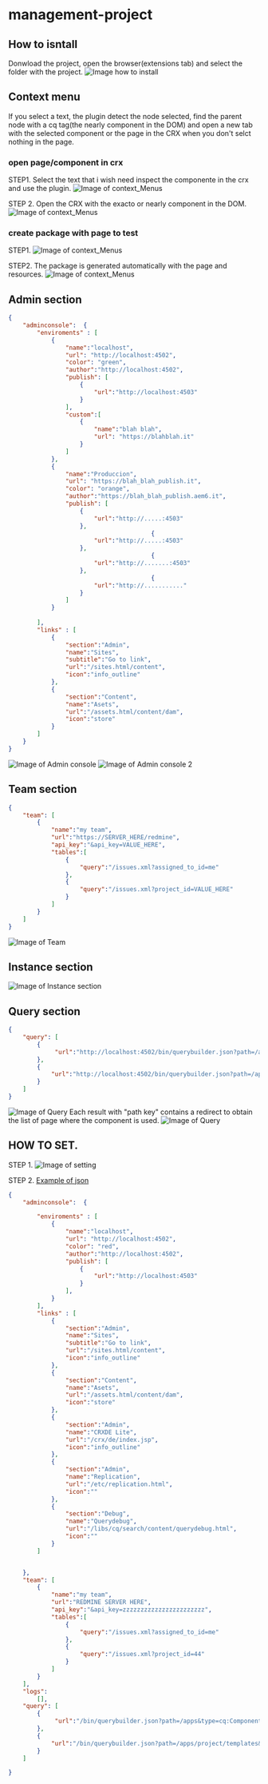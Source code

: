 # management-project


## How to isntall
Donwload the project, open the browser(extensions tab) and select the folder with the project.
![Image how to install](https://github.com/AEM-PROJECTS/management-project/blob/master/documentation/isntall.png)

## Context menu
If you select a text, the plugin detect the node selected, find the parent node with a cq tag(the nearly component in the DOM) and open a new tab with the selected component or the page in the CRX when you don't selct nothing in the page.

### open page/component in crx
STEP1. Select the text that i wish need inspect the componente in the crx and use the plugin.
![Image of context_Menus](https://github.com/AEM-PROJECTS/management-project/blob/master/documentation/context_menus_1.png)


STEP 2. Open the CRX with the exacto or nearly component in the DOM.
![Image of context_Menus](https://github.com/AEM-PROJECTS/management-project/blob/master/documentation/context_menus_2.png)


### create package with page to test
STEP1.
![Image of context_Menus](https://github.com/AEM-PROJECTS/management-project/blob/master/documentation/download_page.png)


STEP2. The package is generated automatically with the page and resources.
![Image of context_Menus](https://github.com/AEM-PROJECTS/management-project/blob/master/documentation/download_page_2.png)


## Admin section
```json
{
    "adminconsole":  {
        "enviroments" : [
            {
                "name":"localhost",
                "url": "http://localhost:4502",
                "color": "green",
                "author":"http://localhost:4502",
                "publish": [
                    {
                        "url":"http://localhost:4503"
                    }
                ],
                "custom":[
                    {
                        "name":"blah blah",
                        "url": "https://blahblah.it"
                    }
                ]
            },
            {
                "name":"Produccion",
                "url": "https://blah_blah_publish.it",
                "color": "orange",
                "author":"https://blah_blah_publish.aem6.it",
                "publish": [
                    {
                        "url":"http://.....:4503"
                    },
                                        {
                        "url":"http://.....:4503"
                    },
                                        {
                        "url":"http://.......:4503"
                    },
                                        {
                        "url":"http://..........."
                    }
                ]
            }
            
        ],
        "links" : [
            {
                "section":"Admin",
                "name":"Sites",
                "subtitle":"Go to link",
                "url":"/sites.html/content",
                "icon":"info_outline"
            },
            {
                "section":"Content",
                "name":"Asets",
                "url":"/assets.html/content/dam",
                "icon":"store"
            }
        ]
    }
}
```
![Image of Admin console](https://github.com/AEM-PROJECTS/management-project/blob/master/documentation/admin.png)
![Image of Admin console 2](https://github.com/AEM-PROJECTS/management-project/blob/master/documentation/admin2.png)

## Team section
```json
{
    "team": [
        {
            "name":"my team",
            "url":"https://SERVER_HERE/redmine",
            "api_key":"&api_key=VALUE_HERE",
            "tables":[
                {
                    "query":"/issues.xml?assigned_to_id=me"
                },
                {
                    "query":"/issues.xml?project_id=VALUE_HERE"
                }
            ]
        }
    ]
}
```   
![Image of Team](https://github.com/AEM-PROJECTS/management-project/blob/master/documentation/team.png)

## Instance section
![Image of Instance section](https://github.com/AEM-PROJECTS/management-project/blob/master/documentation/monitor.png)


## Query section
```json 
{
    "query": [
        {
             "url":"http://localhost:4502/bin/querybuilder.json?path=/apps&type=cq:Component&p.limit=-1&orderby:path"
        }, 
        {
            "url":"http://localhost:4502/bin/querybuilder.json?path=/apps/PROJECT_HERE/templates&type=cq:Template&p.limit=-1&orderby:path"
        }
    ]
}
```
![Image of Query](https://github.com/AEM-PROJECTS/management-project/blob/master/documentation/query.PNG)
Each result with "path key" contains a redirect to obtain the list of page where the component is used.
![Image of Query](https://github.com/AEM-PROJECTS/management-project/blob/master/documentation/query2.PNG)


## HOW TO SET.

STEP 1.
![Image of setting](https://github.com/AEM-PROJECTS/management-project/blob/master/documentation/setting.png)

STEP 2. [Example of json](https://github.com/AEM-PROJECTS/management-project/blob/master/documentation/data.json)
```json 
{
    "adminconsole":  {

        "enviroments" : [
            {
                "name":"localhost",
                "url": "http://localhost:4502",
                "color": "red",
                "author":"http://localhost:4502",
                "publish": [
                    {
                        "url":"http://localhost:4503"
                    }
                ],
            }
        ],
        "links" : [
            {
                "section":"Admin",
                "name":"Sites",
                "subtitle":"Go to link",
                "url":"/sites.html/content",
                "icon":"info_outline"
            },
            {
                "section":"Content",
                "name":"Asets",
                "url":"/assets.html/content/dam",
                "icon":"store"
            },
            {
                "section":"Admin",
                "name":"CRXDE Lite",
                "url":"/crx/de/index.jsp",
                "icon":"info_outline"
            },
            {
                "section":"Admin",
                "name":"Replication",
                "url":"/etc/replication.html",
                "icon":""
            },
            {
                "section":"Debug",
                "name":"Querydebug",
                "url":"/libs/cq/search/content/querydebug.html",
                "icon":""
            }
        ]


    },
    "team": [
        {
            "name":"my team",
            "url":"REDMINE SERVER HERE",
            "api_key":"&api_key=zzzzzzzzzzzzzzzzzzzzzzz",
            "tables":[
                {
                    "query":"/issues.xml?assigned_to_id=me"
                },
                {
                    "query":"/issues.xml?project_id=44"
                }
            ]
        }
    ],
    "logs":
        [],
    "query": [
        {
             "url":"/bin/querybuilder.json?path=/apps&type=cq:Component&p.limit=-1&orderby:path"
        }, 
        {
            "url":"/bin/querybuilder.json?path=/apps/project/templates&type=cq:Template&p.limit=-1&orderby:path"
        }
    ]

}
```
